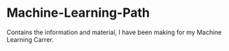 # Machine-Learning-Path
Contains the information and material, I have been making for my Machine Learning Carrer.

